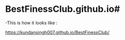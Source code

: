 # BestFinessClub.github.io#

-This is how it looks like :

https://kundansingh007.github.io/BestFinessClub/
